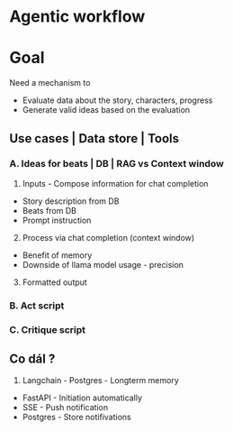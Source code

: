 # Agentic workflow

# Goal
Need a mechanism to 
- Evaluate data about the story, characters, progress
- Generate valid ideas based on the evaluation

## Use cases | Data store | Tools

### A. Ideas for beats | DB | RAG vs Context window
1. Inputs - Compose information for chat completion
- Story description from DB 
- Beats from DB
- Prompt instruction

2. Process via chat completion (context window)
- Benefit of memory
- Downside of llama model usage - precision

3. Formatted output

### B. Act script
### C. Critique script

## Co dál ?
1. Langchain - Postgres - Longterm memory
- FastAPI - Initiation automatically
- SSE - Push notification
- Postgres - Store notifivations
